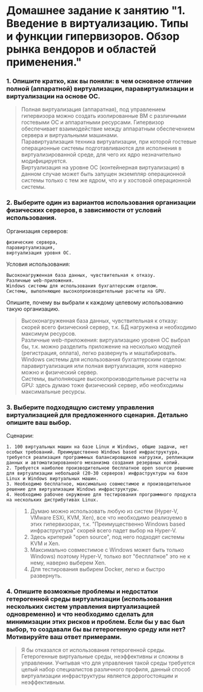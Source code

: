 # Домашнее задание к занятию "1. Введение в виртуализацию. Типы и функции гипервизоров. Обзор рынка вендоров и областей применения."  

### 1. Опишите кратко, как вы поняли: в чем основное отличие полной (аппаратной) виртуализации, паравиртуализации и виртуализации на основе ОС.  
> Полная виртуализация (аппаратная), под управлением гипервизора можно создать изолированные ВМ с различными гостевыми ОС и аппаратными ресурсами. Гипервизор обеспечивает взаимодействие между аппаратным обеспечением сервера и виртуальными машинами.     
> Паравиртуализация техника виртуализации, при которой гостевые операционные системы подготавливаются для исполнения в виртуализированной среде, для чего их ядро незначительно модифицируется.   
> Виртуализация на уровне ОС (контейнерная виртуализация) в данном случае может быть запущен экземпляр операционной системы только с тем же ядром, что и у хостовой операционной системы.  

### 2. Выберите один из вариантов использования организации физических серверов, в зависимости от условий использования.

Организация серверов:

    физические сервера,
    паравиртуализация,
    виртуализация уровня ОС.

Условия использования:

    Высоконагруженная база данных, чувствительная к отказу.
    Различные web-приложения.
    Windows системы для использования бухгалтерским отделом.
    Системы, выполняющие высокопроизводительные расчеты на GPU.

Опишите, почему вы выбрали к каждому целевому использованию такую организацию.
> Высоконагруженная база данных, чувствительная к отказу: скорей всего физический сервер, т.к. БД нагружена и необходимо максимум ресурсов.  
> Различные web-приложения: виртуализацию уровня ОС выбрал бы, т.к. можно разделить приложение на несколько модулей (регистрация, оплата), легко развернуть и маштабировать.   
> Windows системы для использования бухгалтерским отделом: паравиртуализация или полная виртуализация, хотя наверно можно и физический сервер.  
> Системы, выполняющие высокопроизводительные расчеты на GPU: здесь думаю тоже физический сервер, ибо необходимы максимальные ресурсы.

### 3. Выберите подходящую систему управления виртуализацией для предложенного сценария. Детально опишите ваш выбор.

Сценарии:

    1. 100 виртуальных машин на базе Linux и Windows, общие задачи, нет особых требований. Преимущественно Windows based инфраструктура, требуется реализация программных балансировщиков нагрузки, репликации данных и автоматизированного механизма создания резервных копий.
    2. Требуется наиболее производительное бесплатное open source решение для виртуализации небольшой (20-30 серверов) инфраструктуры на базе Linux и Windows виртуальных машин.
    3. Необходимо бесплатное, максимально совместимое и производительное решение для виртуализации Windows инфраструктуры.
    4. Необходимо рабочее окружение для тестирования программного продукта на нескольких дистрибутивах Linux.
> 1. Думаю можно использовать любую из систем (Hyper-V, VMware ESXi, KVM, Xen), все что необходимо реализуемо в этих гипервизорах, т.к. "Преимущественно Windows based инфраструктура" скорей всего падет выбор на Hyper-V.  
> 2. Здесь критерий "open source", под него подходят системы KVM и Xen.
> 3. Максимально совместимое с Windows может быть только Windows) поэтому Hyper-V, только вот "бесплатное" это не к нему, наверно выберем Xen.  
> 4. Для тестирования выбирем Docker, легко и быстро развернуть.

### 4. Опишите возможные проблемы и недостатки гетерогенной среды виртуализации (использования нескольких систем управления виртуализацией одновременно) и что необходимо сделать для минимизации этих рисков и проблем. Если бы у вас был выбор, то создавали бы вы гетерогенную среду или нет? Мотивируйте ваш ответ примерами.
> Я бы отказался от использования гетерогенной среды. Гетерогенные виртуальные среды, неэффективны и сложны в управлении. Учитывая что для управления такой среды требуется целый набор специалистов различного профиля, данный способ виртуализации инфраструктуры является дорогостоящим и неэффективным. 
 
